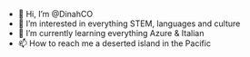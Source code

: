 - 👋 Hi, I’m @DinahCO
- 👀 I’m interested in everything STEM, languages and culture
- 🌱 I’m currently learning everything Azure & Italian
- 📫 How to reach me a deserted island in the Pacific

<!---
DinahCO/DinahCO is a ✨ special ✨ repository because its `README.md` (this file) appears on your GitHub profile.
You can click the Preview link to take a look at your changes.
--->
